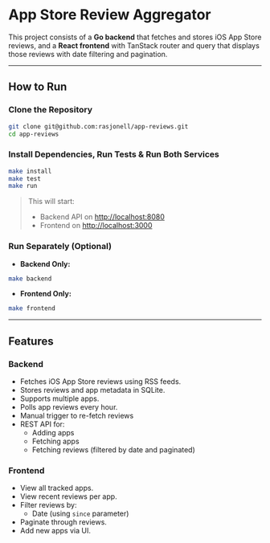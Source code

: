 # App Store Review Aggregator

This project consists of a **Go backend** that fetches and stores iOS App Store reviews, and a **React frontend** with TanStack router and query
that displays those reviews with date filtering and pagination.

---

## How to Run

### Clone the Repository

```bash
git clone git@github.com:rasjonell/app-reviews.git
cd app-reviews
```

### Install Dependencies, Run Tests & Run Both Services

```bash
make install
make test
make run
```

> This will start:
> - Backend API on [http://localhost:8080](http://localhost:8080)
> - Frontend on [http://localhost:3000](http://localhost:3000)

### Run Separately (Optional)

- **Backend Only:**

```bash
make backend
```

- **Frontend Only:**

```bash
make frontend
```

---

## Features

### Backend

- Fetches iOS App Store reviews using RSS feeds.
- Stores reviews and app metadata in SQLite.
- Supports multiple apps.
- Polls app reviews every hour.
- Manual trigger to re-fetch reviews
- REST API for:
  - Adding apps
  - Fetching apps
  - Fetching reviews (filtered by date and paginated)

### Frontend

- View all tracked apps.
- View recent reviews per app.
- Filter reviews by:
  - Date (using `since` parameter)
- Paginate through reviews.
- Add new apps via UI.
